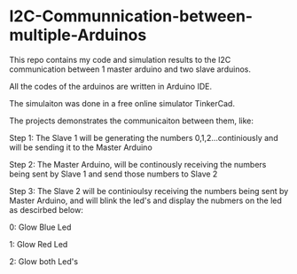 # I2C-Communnication-between-multiple-Arduinos
This repo contains my code and simulation results to the I2C communication between 1 master arduino and two slave arduinos.

All the codes of the arduinos are written in Arduino IDE.

The simulaiton was done in a free online simulator TinkerCad.

The projects demonstrates the communicaiton between them, like:

Step 1: The Slave 1 will be generating the numbers 0,1,2...continiously and will be sending it to the Master Arduino

Step 2: The Master Arduino, will be continously receiving the numbers being sent by Slave 1 and send those numbers to Slave 2

Step 3: The Slave 2 will be continioulsy receiving the numbers being sent by Master Arduino, and will blink the led's and display the nubmers on the led as descirbed below:

0: Glow Blue Led

1: Glow Red Led

2: Glow both Led's
